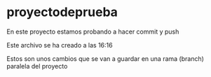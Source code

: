 # proyectodeprueba
En este proyecto estamos probando a hacer commit y push

Este archivo se ha creado a las 16:16

Estos son unos cambios que se van a guardar en una rama (branch) paralela del proyecto

